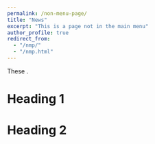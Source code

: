 ```yaml
---
permalink: /non-menu-page/
title: "News"
excerpt: "This is a page not in the main menu"
author_profile: true
redirect_from: 
  - "/nmp/"
  - "/nmp.html"
---
```


These .

Heading 1
======

Heading 2
======
